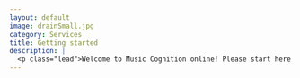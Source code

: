 ```yaml
---
layout: default
image: drainSmall.jpg
category: Services
title: Getting started
description: |
  <p class="lead">Welcome to Music Cognition online! Please start here to get oriented to the course and submit the first (super-easy) assignment for <b>Monday, June 1, 7am (MDT).</b><br/><br/><a href="/introductions/">Read more...</a></p>
---
```

